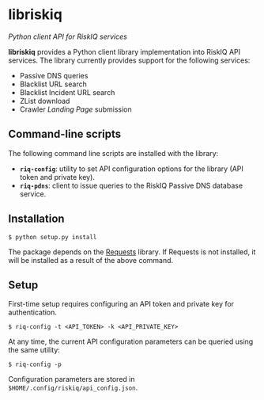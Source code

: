 # libriskiq

*Python client API for RiskIQ services*

**libriskiq** provides a Python client library implementation into RiskIQ API
services. The library currently provides support for the following services:

- Passive DNS queries
- Blacklist URL search
- Blacklist Incident URL search
- ZList download
- Crawler *Landing Page* submission

## Command-line scripts

The following command line scripts are installed with the library:

- **`riq-config`**: utility to set API configuration options for the library (API token and private key).
- **`riq-pdns`**: client to issue queries to the RiskIQ Passive DNS database service.

## Installation

    $ python setup.py install

The package depends on the [Requests](http://docs.python-requests.org/) library.
If Requests is not installed, it will be installed as a result of the above command.

## Setup

First-time setup requires configuring an API token and private key for authentication.

    $ riq-config -t <API_TOKEN> -k <API_PRIVATE_KEY>

At any time, the current API configuration parameters can be queried using the same utility:

    $ riq-config -p

Configuration parameters are stored in `$HOME/.config/riskiq/api_config.json`.

